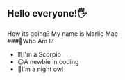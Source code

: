 ## Hello everyone!🖐
How its going? My name is Marlie Mae
<br>
###👩Who Am I?
- ♏I'm a Scorpio
- 😌A newbie in coding
- 🦉I'm a night owl
